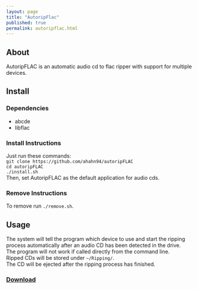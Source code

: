 ```yaml
---
layout: page
title: "AutoripFlac"
published: true
permalink: autoripflac.html
---
```

## About
AutoripFLAC is an automatic audio cd to flac ripper with support for multiple devices.  

## Install  
### Dependencies
- abcde
- libflac

### Install Instructions
Just run these commands:  
`git clone https://github.com/ahahn94/autoripFLAC`  
`cd autoripFLAC`  
`./install.sh `  
Then, set AutoripFLAC as the default application for audio cds.  

### Remove Instructions
To remove run `./remove.sh`.

## Usage
The system will tell the program which device to use and start the ripping process automatically after an audio CD has been detected in the drive.   
The program will not work if called directly from the command line.  
Ripped CDs will be stored under `~/Ripping/`.  
The CD will be ejected after the ripping process has finished.  

### <a href="https://github.com/ahahn94/autoripFLAC">Download</a>
